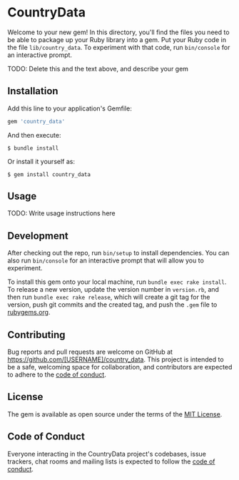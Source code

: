 # CountryData

Welcome to your new gem! In this directory, you'll find the files you need to be able to package up your Ruby library into a gem. Put your Ruby code in the file `lib/country_data`. To experiment with that code, run `bin/console` for an interactive prompt.

TODO: Delete this and the text above, and describe your gem

## Installation

Add this line to your application's Gemfile:

```ruby
gem 'country_data'
```

And then execute:

    $ bundle install

Or install it yourself as:

    $ gem install country_data

## Usage

TODO: Write usage instructions here

## Development

After checking out the repo, run `bin/setup` to install dependencies. You can also run `bin/console` for an interactive prompt that will allow you to experiment.

To install this gem onto your local machine, run `bundle exec rake install`. To release a new version, update the version number in `version.rb`, and then run `bundle exec rake release`, which will create a git tag for the version, push git commits and the created tag, and push the `.gem` file to [rubygems.org](https://rubygems.org).

## Contributing

Bug reports and pull requests are welcome on GitHub at https://github.com/[USERNAME]/country_data. This project is intended to be a safe, welcoming space for collaboration, and contributors are expected to adhere to the [code of conduct](https://github.com/[USERNAME]/country_data/blob/master/CODE_OF_CONDUCT.md).

## License

The gem is available as open source under the terms of the [MIT License](https://opensource.org/licenses/MIT).

## Code of Conduct

Everyone interacting in the CountryData project's codebases, issue trackers, chat rooms and mailing lists is expected to follow the [code of conduct](https://github.com/[USERNAME]/country_data/blob/master/CODE_OF_CONDUCT.md).
